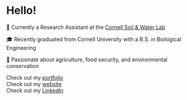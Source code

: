 # Hello!

🥼 Currently a Research Assistant at the [Cornell Soil & Water Lab](https://soilandwaterlab.cornell.edu/)

🎓 Recently graduated from Cornell University with a B.S. in Biological Engineering

🍭 Passionate about agriculture, food security, and environmental conservation


Check out my [portfolio](https://github.com/izguenther6/Portfolio)  
Check out my [website](https://izguenther6.github.io/)  
Check out my [LinkedIn](https://www.linkedin.com/in/isaiah-guenther-b86221199/)  
